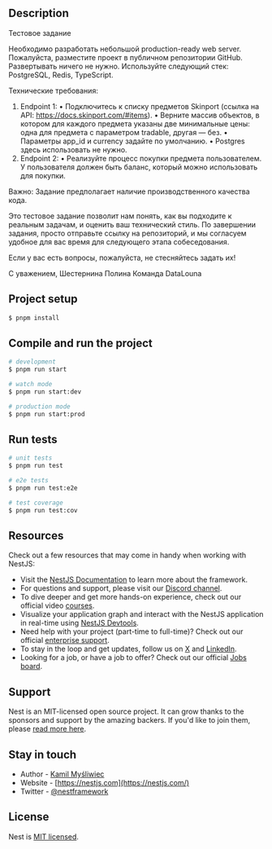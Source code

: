 ## Description
Тестовое задание

Необходимо разработать небольшой production-ready web server. Пожалуйста, разместите проект в публичном репозитории GitHub. Развертывать ничего не нужно. Используйте следующий стек: PostgreSQL, Redis, TypeScript.

Технические требования:

1. Endpoint 1:
• Подключитесь к списку предметов Skinport (ссылка на API: https://docs.skinport.com/#items).
• Верните массив объектов, в котором для каждого предмета указаны две минимальные цены: одна для предмета с параметром tradable, другая — без.
• Параметры app_id и currency задайте по умолчанию.
• Postgres здесь использовать не нужно.
2. Endpoint 2:
• Реализуйте процесс покупки предмета пользователем. У пользователя должен быть баланс, который можно использовать для покупки.

Важно: Задание предполагает наличие производственного качества кода.

Это тестовое задание позволит нам понять, как вы подходите к реальным задачам, и оценить ваш технический стиль. По завершении задания, просто отправьте ссылку на репозиторий, и мы согласуем удобное для вас время для следующего этапа собеседования.

Если у вас есть вопросы, пожалуйста, не стесняйтесь задать их!

С уважением,
Шестернина Полина
Команда DataLouna

## Project setup

```bash
$ pnpm install
```

## Compile and run the project

```bash
# development
$ pnpm run start

# watch mode
$ pnpm run start:dev

# production mode
$ pnpm run start:prod
```

## Run tests

```bash
# unit tests
$ pnpm run test

# e2e tests
$ pnpm run test:e2e

# test coverage
$ pnpm run test:cov
```

## Resources

Check out a few resources that may come in handy when working with NestJS:

- Visit the [NestJS Documentation](https://docs.nestjs.com) to learn more about the framework.
- For questions and support, please visit our [Discord channel](https://discord.gg/G7Qnnhy).
- To dive deeper and get more hands-on experience, check out our official video [courses](https://courses.nestjs.com/).
- Visualize your application graph and interact with the NestJS application in real-time using [NestJS Devtools](https://devtools.nestjs.com).
- Need help with your project (part-time to full-time)? Check out our official [enterprise support](https://enterprise.nestjs.com).
- To stay in the loop and get updates, follow us on [X](https://x.com/nestframework) and [LinkedIn](https://linkedin.com/company/nestjs).
- Looking for a job, or have a job to offer? Check out our official [Jobs board](https://jobs.nestjs.com).

## Support

Nest is an MIT-licensed open source project. It can grow thanks to the sponsors and support by the amazing backers. If you'd like to join them, please [read more here](https://docs.nestjs.com/support).

## Stay in touch

- Author - [Kamil Myśliwiec](https://twitter.com/kammysliwiec)
- Website - [https://nestjs.com](https://nestjs.com/)
- Twitter - [@nestframework](https://twitter.com/nestframework)

## License

Nest is [MIT licensed](https://github.com/nestjs/nest/blob/master/LICENSE).

